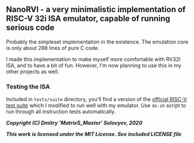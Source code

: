 ## NanoRVI - a very minimalistic implementation of RISC-V 32i ISA emulator, capable of running serious code

Probably the simpleset implementation in the existence. The emulation core is only about 288 lines of pure C code.

I made this implementation to make myself more comfortable with RV32I ISA, and to have a bit of fun. However, I'm now planning to use this in my other projects as well.

### Testing the ISA

Included in `tests/suite` directory, you'll find a version of the [official RISC-V test suite](https://github.com/riscv/riscv-tests) which I modified to run well with my emulator.
Use `do.sh` script to run through all instruction tests automatically. 

___Copyright (C) Dmitry 'MatrixS_Master' Solovyev, 2020___

___This work is licensed under the MIT License. See included LICENSE file___
